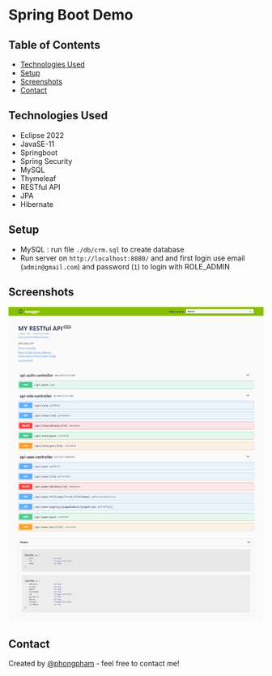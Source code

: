# Spring Boot Demo
## Table of Contents
* [Technologies Used](#technologies-used)
* [Setup](#setup)
* [Screenshots](#screenshots)
* [Contact](#contact)

## Technologies Used
- Eclipse 2022
- JavaSE-11
- Springboot
- Spring Security
- MySQL
- Thymeleaf
- RESTful API
- JPA
- Hibernate

## Setup
- MySQL : run file `./db/crm.sql` to create database
- Run server on `http://localhost:8080/` and and first login use email (`admin@gmail.com`) and password (`1`) to login with ROLE_ADMIN

## Screenshots
![swagger](./img/swagger.png)


## Contact
Created by [@phongpham](https://www.linkedin.com/in/phongphamdev/) - feel free to contact me!
